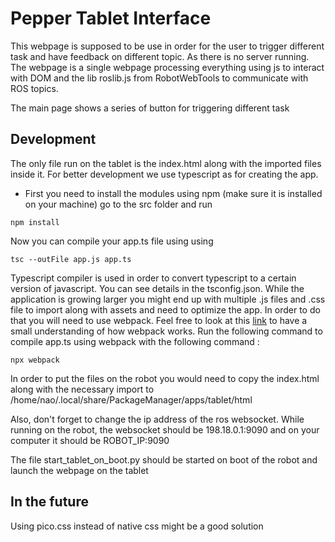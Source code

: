 Pepper Tablet Interface
===================

This webpage is supposed to be use in order for the user to trigger different task and have feedback on different topic.
As there is no server running. The webpage is a single webpage processing everything using js to interact with DOM and 
the lib roslib.js from RobotWebTools to communicate with ROS topics.

The main page shows a series of button for triggering different task

## Development

The only file run on the tablet is the index.html along with the imported files inside it.
For better development we use typescript as for creating the app.

- First you need to install the modules using npm (make sure it is installed on your machine) 
go to the src folder and run 
```
npm install
```

Now you can compile your app.ts file using using 
```
tsc --outFile app.js app.ts
```

Typescript compiler is used in order to convert typescript to a certain version of javascript. You can see details in the tsconfig.json.
While the application is growing larger you might end up with multiple .js files and .css file to import along with assets and need to optimize the app.
In order to do that you will need to use webpack. Feel free to look at this [link](https://www.youtube.com/watch?v=5IG4UmULyoA) to have a small understanding of how 
webpack works.
Run the following command to compile app.ts using webpack with the following command :
```
npx webpack
```

In order to put the files on the robot you would need to copy the index.html along with the necessary import to /home/nao/.local/share/PackageManager/apps/tablet/html

Also, don't forget to change the ip address of the ros websocket.
While running on the robot, the websocket should be 198.18.0.1:9090 and on your computer it should be ROBOT_IP:9090

The file start_tablet_on_boot.py should be started on boot of the robot and launch the webpage on the tablet
## In the future
Using pico.css instead of native css might be a good solution